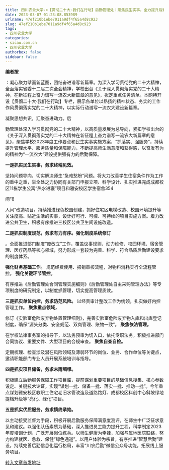 ```yaml
---
title: 四川农业大学->【贯彻二十大·我们在行动】后勤管理处：聚焦民生实事，全力提升后勤保障能力和服务水平 | sicau.com.cn
date: 2023-03-07 01:23:08.853989
urlname: 47ef210b1ebe7011a9df4f65a4d8c923
slug: 47ef210b1ebe7011a9df4f65a4d8c923
tags: 
- 四川农业大学
categories:
- sicau.com.cn
- 四川农业大学
authorbox: false
sidebar: false
---
```

**编者按**

：凝心聚力擘画新蓝图，团结奋进谱写新篇章。为深入学习贯彻党的二十大精神，全面落实省委十二届二次全会精神，学校出台《关于深入贯彻落实党的二十大精神，在新征程上奋力谱写一流农大新篇章的意见》，拟定重点任务清单。本网特开设【贯彻二十大·我们在行动】专栏，展示各单位以昂扬的精神状态、务实的工作作风贯彻落实党的二十大精神，以实际行动谱写一流农大建设新篇章。

凝聚思想共识，汇聚奋进动力。后
<!--more-->
勤管理处深入学习贯彻党的二十大精神，以高质量发展为总导向，紧扣学校出台的《关于深入贯彻落实党的二十大精神在新征程上奋力谱写一流农大新篇章的意见》，聚焦学校2023年度工作要点和民生实事实施方案，“抓落实、强服务”，持续提升管理水平、服务质量和保障能力，不断提高师生满意度和获得感，以奋发有为的精神为“一流农大”建设提供强有力的后勤保障。

**一是抓实民生实事，务求终端见效。**

坚持问题导向，切实解决师生“急难愁盼”问题。将大力改善学生住宿条件作为工作的重中之重，举全处之力协同有关部门申报立项、科学设计、扎实推进完成成都校区11栋学生公寓“热水进寝”项目和雅安校区学生宿舍354

间“8

人间”改造项目。持续推进绿色校园创建，抓好住宅区电梯改造、校园环境提升等关注度高、贴近生活的实事，设计好可行、可控、可持续的项目实施方案。着力改进公共卫生，积极有序推进三校区公共卫生间设施改造。

**二是抓实制度规范，务求有力有序。强化制度系统修订**

。全面推进部门制度“废改立”工作，覆盖议事规则、动力维修、校园环境、宿舍管理、医疗药品等核心领域，努力形成一套较为完善、科学、符合品质后勤建设要求的制度体系。

**强化财务基础工作。** 规范经费使用、报销审核流程，对物料消耗实行全流程管控。 **强化关键环节管控。**

有序推进《后勤管理处合同管理实施细则》《后勤管理处自主采购管理办法》等专项制度的研究制定，以制度抓管理，切实提高管理质效。

**三是抓实单位内控，务求防范风险。** 以经责审计整改工作为统领，扎实做好内控管理工作。 **聚焦重点领域，**

修订《实验室危险废弃物处置管理细则》，完善实验室危险废弃物入库和出库登记制度，确保“源头分类、安全规范、双岗管理、账物一致”。 **聚焦依法管理。**

在学校法律事务室的指导下，以法务预审为切入口，依托专职法务，积极推进部门合同协议、重要文件、大型项目的合规审查。 **聚焦自查自检。**

定期梳理、检查涉及潜在风险领域及薄弱环节的岗位、业务、合作单位等关键点，邀请职能部门专业人员开展系统培训与指导。

**四是抓实项目储备，务求未雨绸缪。**

积极建立后勤服务保障工作项目库，提前谋划重要项目的基础信息搜集、核心参数设定、关键技术论证，实现“谋划一批、储备一批、落实一批、推动一批”。今年重点谋划雅安校区教职工住宅老旧水管改造及道路路灯、成都校区科创中心斜坡绿地提档升级等“亮化、绿化”项目。

**五是抓实优质服务，务求慎终承始。**

以主动接受监督为手段，积极开展后勤服务保障满意度测评，在师生中广泛征求意见和建议。以强化队伍素质为基础，深入推进员工能力提升工程，科学制定2023年度培训计划，广泛开展岗位练兵。以师生健康为牵挂，加强与属地医院联络，努力构建就医、急救、保健“绿色通道”。以用户体验为宗旨，有序推进“智慧后勤”建设，持续完善后勤信息化运行格局，丰富“川农后勤”微信公众号功能，拓展线上服务项目。



[转入文章首发地址](https://news.sicau.edu.cn/info/1135/71219.htm)